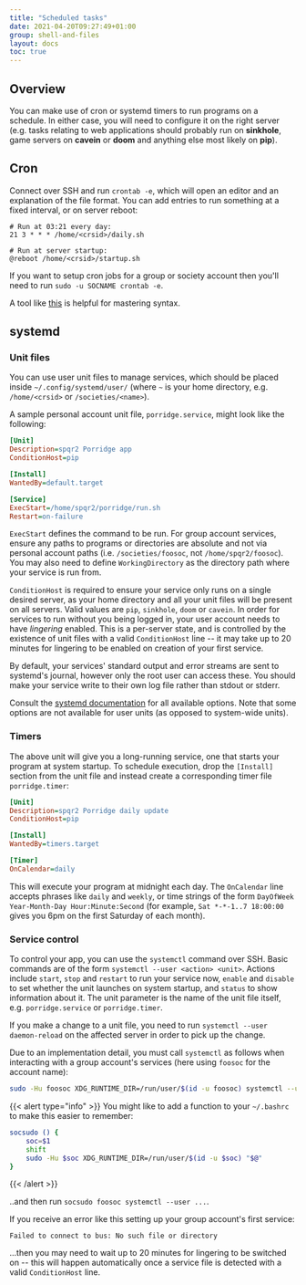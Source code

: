 ```yaml
---
title: "Scheduled tasks"
date: 2021-04-20T09:27:49+01:00
group: shell-and-files
layout: docs
toc: true
---
```


## Overview

You can make use of cron or systemd timers to run programs on a
schedule. In either case, you will need to configure it on the right
server (e.g. tasks relating to web applications should probably run on
**sinkhole**, game servers on **cavein** or **doom** and anything else
most likely on **pip**).

## Cron

Connect over SSH and run `crontab -e`, which will open an editor and an
explanation of the file format. You can add entries to run something at
a fixed interval, or on server reboot:

```text
# Run at 03:21 every day:
21 3 * * * /home/<crsid>/daily.sh

# Run at server startup:
@reboot /home/<crsid>/startup.sh
```

If you want to setup cron jobs for a group or society account then
you'll need to run `sudo -u SOCNAME crontab -e`.

A tool like [this](https://crontab.guru/) is helpful for mastering syntax.

## systemd

### Unit files

You can use user unit files to manage services, which should be placed
inside `~/.config/systemd/user/` (where `~` is your home directory, e.g.
`/home/<crsid>` or `/societies/<name>`).

A sample personal account unit file, `porridge.service`, might look like
the following:

```ini
[Unit]
Description=spqr2 Porridge app
ConditionHost=pip

[Install]
WantedBy=default.target

[Service]
ExecStart=/home/spqr2/porridge/run.sh
Restart=on-failure
```

`ExecStart` defines the command to be run. For group account services,
ensure any paths to programs or directories are absolute and not via
personal account paths (i.e. `/societies/foosoc`, not
`/home/spqr2/foosoc`). You may also need to define `WorkingDirectory` as
the directory path where your service is run from.

`ConditionHost` is required to ensure your service only runs on a single
desired server, as your home directory and all your unit files will be
present on all servers. Valid values are `pip`, `sinkhole`, `doom` or
`cavein`. In order for services to run without you being logged in, your
user account needs to have *lingering* enabled. This is a per-server
state, and is controlled by the existence of unit files with a valid
`ConditionHost` line -- it may take up to 20 minutes for lingering to
be enabled on creation of your first service.

By default, your services' standard output and error streams are sent
to systemd's journal, however only the root user can access these. You
should make your service write to their own log file rather than stdout
or stderr.

Consult the [systemd
documentation](https://www.freedesktop.org/software/systemd/man/systemd.unit.html)
for all available options. Note that some options are not available for
user units (as opposed to system-wide units).

### Timers

The above unit will give you a long-running service, one that starts
your program at system startup. To schedule execution, drop the
`[Install]` section from the unit file and instead create a
corresponding timer file `porridge.timer`:

```ini
[Unit]
Description=spqr2 Porridge daily update
ConditionHost=pip

[Install]
WantedBy=timers.target

[Timer]
OnCalendar=daily
```

This will execute your program at midnight each day. The `OnCalendar`
line accepts phrases like `daily` and `weekly`, or time strings of the
form `DayOfWeek Year-Month-Day Hour:Minute:Second` (for example,
`Sat *-*-1..7 18:00:00` gives you 6pm on the first Saturday of each
month).

### Service control

To control your app, you can use the `systemctl` command over SSH. Basic
commands are of the form `systemctl --user <action> <unit>`. Actions
include `start`, `stop` and `restart` to run your service now, `enable`
and `disable` to set whether the unit launches on system startup, and
`status` to show information about it. The unit parameter is the name of
the unit file itself, e.g. `porridge.service` or `porridge.timer`.

If you make a change to a unit file, you need to run
`systemctl --user daemon-reload` on the affected server in order to pick
up the change.

Due to an implementation detail, you must call `systemctl` as follows
when interacting with a group account's services (here using `foosoc`
for the account name):

```bash
sudo -Hu foosoc XDG_RUNTIME_DIR=/run/user/$(id -u foosoc) systemctl --user ...
```

{{< alert type="info" >}}
You might like to add a function to your `~/.bashrc` to make this easier
to remember:

```sh
socsudo () {
    soc=$1
    shift
    sudo -Hu $soc XDG_RUNTIME_DIR=/run/user/$(id -u $soc) "$@"
}
```

{{< /alert >}}

..and then run `socsudo foosoc systemctl --user ...`.

If you receive an error like this setting up your group account's first
service:

```text
Failed to connect to bus: No such file or directory
```

...then you may need to wait up to 20 minutes for lingering to be
switched on -- this will happen automatically once a service file is
detected with a valid `ConditionHost` line.
